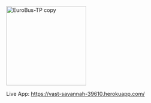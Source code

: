 <img width="213" alt="EuroBus-TP copy" src="https://user-images.githubusercontent.com/39098059/58754188-f44b9400-8498-11e9-82ce-782e38c7102a.png">

Live App: https://vast-savannah-39610.herokuapp.com/
